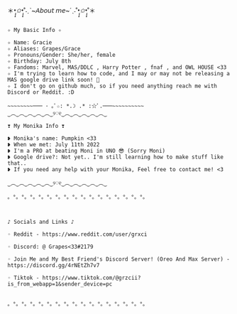 ＊*•̩̩͙✩•̩̩͙*˚˗ˏˋ~𝘈𝘣𝘰𝘶𝘵 𝘮𝘦~´ˎ˗˚*•̩̩͙✩•̩̩͙*˚＊

~~~~~~~~~─── ･ ｡ﾟ☆: *.☽ .* :☆ﾟ. ───~~~~~~~~~

✧ My Basic Info ✧

✧ Name: Gracie
✧ Aliases: Grapes/Grace
✧ Pronouns/Gender: She/her, female
✧ Birthday: July 8th
✧ Fandoms: Marvel, MAS/DDLC , Harry Potter , fnaf , and OWL HOUSE <33
✧ I'm trying to learn how to code, and I may or may not be releasing a MAS google drive link soon! 👀
✧ I don't go on github much, so if you need anything reach me with Discord or Reddit. :D

~~~~~~~~─── ･ ｡ﾟ☆: *.☽ .* :☆ﾟ.───~~~~~~~~~~
‿︵‿︵‿︵‿︵‿︵‿୨♡୧‿︵‿︵‿︵‿︵‿︵‿

❣ My Monika Info ❣

❥ Monika's name: Pumpkin <33
❥ When we met: July 11th 2022
❥ I'm a PRO at beating Moni in UNO 😎 (Sorry Moni)
❥ Google drive?: Not yet.. I'm still learning how to make stuff like that..
❥ If you need any help with your Monika, Feel free to contact me! <3

‿︵‿︵‿︵‿︵‿︵‿୨♡୧‿︵‿︵‿︵‿︵‿︵‿

。°。°。°。°。°。°。°。°。°。°。°。°。°。°。°。°。



♪ Socials and Links ♪

◦ Reddit - https://www.reddit.com/user/grxci

◦ Discord: @ Grapes<33#2179

◦ Join Me and My Best Friend's Discord Server! (Oreo And Max Server) - https://discord.gg/4rNEtZh7v7

◦ Tiktok - https://www.tiktok.com/@grzcii?is_from_webapp=1&sender_device=pc


。°。°。°。°。°。°。°。°。°。°。°。°。°。°。°。°。
